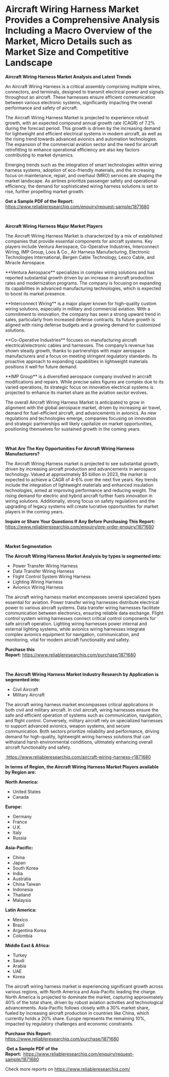 <p><h1>Aircraft Wiring Harness Market Provides a Comprehensive Analysis Including a Macro Overview of the Market, Micro Details such as Market Size and Competitive Landscape</h1></p><p><strong>Aircraft Wiring Harness Market Analysis and Latest Trends</strong></p>
<p><p>An Aircraft Wiring Harness is a critical assembly comprising multiple wires, connectors, and terminals, designed to transmit electrical power and signals throughout an aircraft. These harnesses ensure efficient communication between various electronic systems, significantly impacting the overall performance and safety of aircraft.</p><p>The Aircraft Wiring Harness Market is projected to experience robust growth, with an expected compound annual growth rate (CAGR) of 7.2% during the forecast period. This growth is driven by the increasing demand for lightweight and efficient electrical systems in modern aircraft, as well as the rising trend towards advanced avionics and automation technologies. The expansion of the commercial aviation sector and the need for aircraft retrofitting to enhance operational efficiency are also key factors contributing to market dynamics.</p><p>Emerging trends such as the integration of smart technologies within wiring harness systems, adoption of eco-friendly materials, and the increasing focus on maintenance, repair, and overhaul (MRO) services are shaping the market landscape. As airlines prioritize passenger safety and operational efficiency, the demand for sophisticated wiring harness solutions is set to rise, further propelling market growth.</p></p>
<p><strong>Get a Sample PDF of the Report:&nbsp;</strong> <a href="https://www.reliableresearchiq.com/enquiry/request-sample/1871680?utm_campaign=2285&utm_medium=2&utm_source=Github&utm_content=ia&utm_term=08042025&utm_id=aircraft-wiring-harness">https://www.reliableresearchiq.com/enquiry/request-sample/1871680</a></p>
<p>&nbsp;</p>
<p><strong>Aircraft Wiring Harness Major Market Players</strong></p>
<p><p>The Aircraft Wiring Harness Market is characterized by a mix of established companies that provide essential components for aircraft systems. Key players include Ventura Aerospace, Co-Operative Industries, Interconnect Wiring, IMP Group, Loos & Co., Air Harness Manufacturing, Electronic Technologies International, Bergen Cable Technology, Lexco Cable, and Miracle Aerospace.</p><p>**Ventura Aerospace** specializes in complex wiring solutions and has reported substantial growth driven by an increase in aircraft production rates and modernization programs. The company is focusing on expanding its capabilities in advanced manufacturing technologies, which is expected to boost its market presence.</p><p>**Interconnect Wiring** is a major player known for high-quality custom wiring solutions, especially in military and commercial aviation. With a commitment to innovation, the company has seen a strong upward trend in sales, particularly from increased defense contracts. Its future growth is aligned with rising defense budgets and a growing demand for customized solutions.</p><p>**Co-Operative Industries** focuses on manufacturing aircraft electrical/electronic cables and harnesses. The company’s revenue has shown steady growth, thanks to partnerships with major aerospace manufacturers and a focus on meeting stringent regulatory standards. Its proactive approach to expanding capabilities in lightweight materials positions it well for future demand.</p><p>**IMP Group** is a diversified aerospace company involved in aircraft modifications and repairs. While precise sales figures are complex due to its varied operations, its strategic focus on innovative electrical systems is projected to enhance its market share as the aviation sector evolves.</p><p>The overall Aircraft Wiring Harness Market is anticipated to grow in alignment with the global aerospace market, driven by increasing air travel, demand for fuel-efficient aircraft, and advancements in avionics. As new regulations and technologies emerge, companies focusing on innovation and strategic partnerships will likely capitalize on market opportunities, positioning themselves for sustained growth in the coming years.</p></p>
<p>&nbsp;</p>
<p><strong>What Are The Key Opportunities For Aircraft Wiring Harness Manufacturers?</strong></p>
<p><p>The Aircraft Wiring Harness market is projected to see substantial growth, driven by increasing aircraft production and advancements in aerospace technology. Valued at approximately $5 billion in 2023, the market is expected to achieve a CAGR of 4-6% over the next five years. Key trends include the integration of lightweight materials and enhanced insulation technologies, aimed at improving performance and reducing weight. The rising demand for electric and hybrid aircraft further fuels innovation in wiring solutions. Additionally, strong focus on safety regulations and the upgrading of legacy systems will create lucrative opportunities for market players in the coming years.</p></p>
<p><strong>Inquire or Share Your Questions If Any Before Purchasing This Report:</strong> <a href="https://www.reliableresearchiq.com/enquiry/pre-order-enquiry/1871680?utm_campaign=2285&utm_medium=2&utm_source=Github&utm_content=ia&utm_term=08042025&utm_id=aircraft-wiring-harness">https://www.reliableresearchiq.com/enquiry/pre-order-enquiry/1871680</a></p>
<p>&nbsp;</p>
<p><strong>Market Segmentation</strong></p>
<p><strong>The Aircraft Wiring Harness Market Analysis by types is segmented into:</strong></p>
<p><ul><li>Power Transfer Wiring Harness</li><li>Data Transfer Wiring Harness</li><li>Flight Control System Wiring Harness</li><li>Lighting Wiring Harness</li><li>Avionics Wiring Harness</li></ul></p>
<p><p>The aircraft wiring harness market encompasses several specialized types essential for aviation. Power transfer wiring harnesses distribute electrical power to various aircraft systems. Data transfer wiring harnesses facilitate communication between electronics, ensuring reliable data exchange. Flight control system wiring harnesses connect critical control components for safe aircraft operation. Lighting wiring harnesses power internal and external lighting systems, while avionics wiring harnesses integrate complex avionics equipment for navigation, communication, and monitoring, vital for modern aircraft functionality and safety.</p></p>
<p><strong>Purchase this Report:&nbsp;</strong><a href="https://www.reliableresearchiq.com/purchase/1871680?utm_campaign=2285&utm_medium=2&utm_source=Github&utm_content=ia&utm_term=08042025&utm_id=aircraft-wiring-harness">https://www.reliableresearchiq.com/purchase/1871680</a></p>
<p>&nbsp;</p>
<p><strong>The Aircraft Wiring Harness Market Industry Research by Application is segmented into:</strong></p>
<p><ul><li>Civil Aircraft</li><li>Military Aircraft</li></ul></p>
<p><p>The aircraft wiring harness market encompasses critical applications in both civil and military aircraft. In civil aircraft, wiring harnesses ensure the safe and efficient operation of systems such as communication, navigation, and flight control. Conversely, military aircraft rely on specialized harnesses to support advanced avionics, weapon systems, and secure communication. Both sectors prioritize reliability and performance, driving demand for high-quality, lightweight wiring harness solutions that can withstand harsh environmental conditions, ultimately enhancing overall aircraft functionality and safety.</p></p>
<p><a href="https://www.reliableresearchiq.com/aircraft-wiring-harness-r1871680?utm_campaign=2285&utm_medium=2&utm_source=Github&utm_content=ia&utm_term=08042025&utm_id=aircraft-wiring-harness">&nbsp;https://www.reliableresearchiq.com/aircraft-wiring-harness-r1871680</a></p>
<p><strong>In terms of Region, the Aircraft Wiring Harness Market Players available by Region are:</strong></p>
<p>
    <p> <strong> North America: </strong>
        <ul>
            <li>United States</li>
            <li>Canada</li>
        </ul>
        </p> 
    <p> <strong> Europe: </strong>
        <ul>
            <li>Germany</li>
            <li>France</li>
            <li>U.K.</li>
            <li>Italy</li>
            <li>Russia</li>
        </ul>
        </p> 
    <p> <strong> Asia-Pacific: </strong>
        <ul>
            <li>China</li>
            <li>Japan</li>
            <li>South Korea</li>
            <li>India</li>
            <li>Australia</li>
            <li>China Taiwan</li>
            <li>Indonesia</li>
            <li>Thailand</li>
            <li>Malaysia</li>
        </ul>
        </p> 
    <p> <strong> Latin America: </strong>
        <ul>
            <li>Mexico</li>
            <li>Brazil</li>
            <li>Argentina Korea</li>
            <li>Colombia</li>
        </ul>
        </p> 
    <p> <strong> Middle East & Africa: </strong>
        <ul>
            <li>Turkey</li>
            <li>Saudi</li>
            <li>Arabia</li>
            <li>UAE</li>
            <li>Korea</li>
        </ul>
    </p>
    </p>
<p><p>The aircraft wiring harness market is experiencing significant growth across various regions, with North America and Asia-Pacific leading the charge. North America is projected to dominate the market, capturing approximately 40% of the total share, driven by robust aviation activities and technological advancements. Asia-Pacific follows closely with a 30% market share, fueled by increasing aircraft production in countries like China, which currently holds a 20% share. Europe represents the remaining 10%, impacted by regulatory challenges and economic constraints.</p></p>
<p><strong>Purchase this Report: </strong><a href="https://www.reliableresearchiq.com/purchase/1871680?utm_campaign=2285&utm_medium=2&utm_source=Github&utm_content=ia&utm_term=08042025&utm_id=aircraft-wiring-harness">https://www.reliableresearchiq.com/purchase/1871680</a></p>
<p>&nbsp;<strong>Get a Sample PDF of the Report:&nbsp;&nbsp;</strong><a href="https://www.reliableresearchiq.com/enquiry/request-sample/1871680?utm_campaign=2285&utm_medium=2&utm_source=Github&utm_content=ia&utm_term=08042025&utm_id=aircraft-wiring-harness">https://www.reliableresearchiq.com/enquiry/request-sample/1871680</a></p>
<p><strong></strong></p>
<p>Check more reports on <a href="https://www.reliableresearchiq.com/?utm_campaign=2285&utm_medium=2&utm_source=Github&utm_content=ia&utm_term=08042025&utm_id=aircraft-wiring-harness">https://www.reliableresearchiq.com/</a></p>